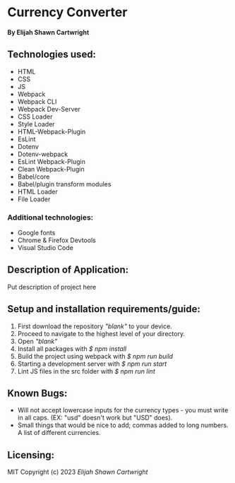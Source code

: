 # Currency Converter

#### By Elijah Shawn Cartwright
## Technologies used:
* HTML
* CSS
* JS
* Webpack
* Webpack CLI
* Webpack Dev-Server
* CSS Loader
* Style Loader
* HTML-Webpack-Plugin
* EsLint
* Dotenv
* Dotenv-webpack
* EsLint Webpack-Plugin
* Clean Webpack-Plugin
* Babel/core
* Babel/plugin transform modules
* HTML Loader
* File Loader
### Additional technologies:
* Google fonts
* Chrome & Firefox Devtools
* Visual Studio Code

## Description of Application:
Put description of project here

## Setup and installation requirements/guide:
1. First download the repository _"blank"_ to your device.
2. Proceed to navigate to the highest level of your directory.
3. Open _"blank"_
4. Install all packages with _$ npm install_
5. Build the project using webpack with _$ npm run build_
6. Starting a development server with _$ npm run start_
7. Lint JS files in the src folder with _$ npm run lint_

## Known Bugs:
* Will not accept lowercase inputs for the currency types - you must write in all caps. (EX: "usd" doesn't work but "USD" does).
* Small things that would be nice to add; commas added to long numbers. A list of different currencies.

## Licensing:
MIT
Copyright (c) 2023 _Elijah Shawn Cartwright_



